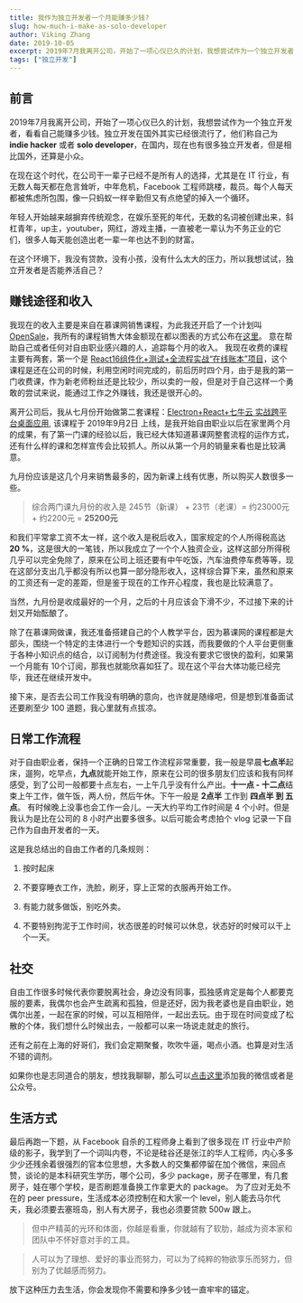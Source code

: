 ```yaml
---
title: 我作为独立开发者一个月能赚多少钱?
slug: how-much-i-make-as-solo-developer
author: Viking Zhang
date: 2019-10-05
excerpt: 2019年7月我离开公司，开始了一项心仪已久的计划，我想尝试作为一个独立开发者，看看自己能赚多少钱。独立开发在国外其实已经很流行了，他们称自己为 indie hacker 或者 solo developer，在国内，现在也有很多独立开发者，但是相比国外，还算是小众。这是我三个月以来的总结和收入状况。
tags: ["独立开发"]
---
```


## 前言

2019年7月我离开公司，开始了一项心仪已久的计划，我想尝试作为一个独立开发者，看看自己能赚多少钱。独立开发在国外其实已经很流行了，他们称自己为 **indie hacker** 或者 **solo developer**，在国内，现在也有很多独立开发者，但是相比国外，还算是小众。

在现在这个时代，在公司干一辈子已经不是所有人的选择，尤其是在 IT 行业，有无数人每天都在危言耸听，中年危机，Facebook 工程师跳楼，裁员。每个人每天都被焦虑所包围，像一只蚂蚁一样辛勤但又有点绝望的掉入一个循环。

年轻人开始越来越摒弃传统观念，在娱乐至死的年代，无数的名词被创建出来，斜杠青年，up主，youtuber，网红，游戏主播，一直被老一辈认为不务正业的它们，很多人每天能创造出老一辈一年也达不到的财富。

在这个环境下，我没有贷款，没有小孩，没有什么太大的压力，所以我想试试，独立开发者是否能养活自己？

## 赚钱途径和收入

我现在的收入主要是来自在慕课网销售课程，为此我还开启了一个计划叫 [OpenSale](/opensale)，我所有的课程销售大体金额现在都以图表的方式公布在[这里](/opensale)。 意在帮助自己或者任何对自由职业感兴趣的人，追踪每个月的收入。
我现在收费的课程主要有两套，第一个是 [React16组件化+测试+全流程实战“在线账本”项目](https://coding.imooc.com/class/302.html)，这个课程是还在公司的时候，利用空闲时间完成的，前后历时四个月，由于是我的第一门收费课，作为新老师粉丝还是比较少，所以卖的一般，但是对于自己这样一个勇敢的尝试来说，能通过工作之外赚钱，我还是很开心的。

离开公司后，我从七月份开始做第二套课程：[Electron+React+七牛云 实战跨平台桌面应用](https://coding.imooc.com/class/384.html), 该课程于 2019年9月2日 上线，是我开始自由职业以后在家里两个月的成果，有了第一门课的经验以后，我已经大体知道慕课网整套流程的运作方式， 还有什么样的课和怎样宣传会比较抓人。所以从第一个月的销量来看也是比较满意。

九月份应该是这几个月来销售最多的，因为新课上线有优惠，所以购买人数很多一些。

> 综合两门课九月份的收入是 245节（新课） + 23节（老课）= 约23000元 + 约2200元 = **25200元** 

和我们平常拿工资不太一样，这个收入是税后收入，国家规定的个人所得税高达 **20 %**，这是很大的一笔钱，所以我成立了一个个人独资企业，这样这部分所得税几乎可以完全免除了，原来在公司上班还要有中午吃饭，汽车油费停车费等等，现在这部分支出几乎都没有所以也算一部分隐形收入，这样综合算下来，虽然和原来的工资还有一定的差距，但是鉴于现在的工作开心程度，我也是比较满意了。

当然，九月份是收成最好的一个月，之后的十月应该会下滑不少，不过接下来的计划又开始酝酿了。

除了在慕课网做课，我还准备搭建自己的个人教学平台，因为慕课网的课程都是大部头，围绕一个特定的主体进行一个专题知识的实践，而我要做的个人平台更侧重于各种小知识点的结合，以订阅制为付费途径。我没有要求它很快的盈利，如果第一个月能有 10个订阅，那我也就能欣喜如狂了。现在这个平台大体功能已经完毕，我还在继续开发中。

接下来，是否去公司工作我没有明确的意向，也许就是随缘吧，但是想到准备面试还要刷至少 100 道题，我心里就有点拔凉。

## 日常工作流程

对于自由职业者，保持一个正确的日常工作流程非常重要，我一般是早晨**七点半**起床，遛狗，吃早点，**九点**就能开始工作，原来在公司的很多朋友们应该和我有同样感受，到了公司一般都要十点左右，一上午几乎没有什么产出。**十一点 - 十二点**结束上午工作，做午饭，两人份，然后午休。下午一般是 **2点半** 工作到 **四点半 到 五点**。 有时候晚上没事也会工作一会儿。一天大约平均工作时间是 4 个小时。但是我认为是比在公司的 8 小时产出要多很多。以后可能会考虑拍个 vlog 记录一下自己作为自由开发者的一天。

这是我总结出的自由工作者的几条规则：

1. 按时起床

2. 不要穿睡衣工作，洗脸，刷牙，穿上正常的衣服再开始工作。

3. 有能力就多做饭，别吃外卖。

4. 不要特别拘泥于工作时间，状态很差的时候可以休息，状态好的时候可以干上个一天。

## 社交

自由工作很多时候代表你要脱离社会，身边没有同事，孤独感肯定是每个人都要克服的要素，我偶尔也会产生疏离和孤独，但是还好，因为我老婆也是自由职业，她偶尔出差，一起在家的时候，可以互相陪伴，一起出去玩。由于现在时间变成了松散的个体，我们想什么时候出去，一般都可以来一场说走就走的旅行。

还有之前在上海的好哥们，我们会定期聚餐，吹吹牛逼，喝点小酒。也算是对生活不错的调剂。

如果你也是志同道合的朋友，想找我聊聊，那么可以[点击这里](/about)添加我的微信或者是公众号。

## 生活方式

最后再跑一下题，从 Facebook 自杀的工程师身上看到了很多现在 IT 行业中产阶级的影子，我学到了一个词叫内卷，不论是硅谷还是张江的华人工程师，内心多多少少还残余着很强烈的官本位思想，大多数人的交集都停留在加个微信，来回点赞，谈论的是本科研究生学历，哪个公司，多少 package，房子在哪里，有几套房子，娃在哪个学校，是否刷题准备换工作拿更大的 package。
为了应对无处不在的 peer pressure，生活成本必须控制在和大家一个 level，别人能去马尔代夫，我必须要去塞班岛，别人有大房子，我也必须要贷款 500w 跟上。

> 但中产精英的光环和体面，你越是看重，你就越有了软肋，越成为资本家和团队中不怀好意对手的工具。

> 人可以为了理想、爱好的事业而努力，可以为了纯粹的物欲享乐而努力，但别为了优越感而努力。

放下这种压力去生活，你会发现你不需要和挣多少钱一直牢牢的锚定。

